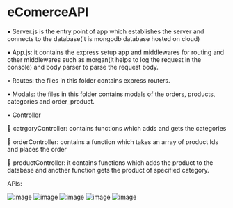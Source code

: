 # eComerceAPI

•	Server.js is the entry point of app which establishes the server and connects to the database(it is mongodb database hosted on cloud)

•	App.js: it contains the express setup app and middlewares for routing and other middlewares such as morgan(it helps to log the request in the console) and body parser to parse the request body.

•	Routes: the files in this folder contains express routers.

•	Modals: the files in this folder contains modals of the orders, products, categories and order_product.

•	Controller

  	catrgoryController: contains functions which adds and gets the categories
  
  	orderController: contains a function which takes an array of product Ids and places the order
  
  	productController: it contains functions which adds the product to the database and another function gets the product of specified category.
  
  APIs:
  
  ![image](https://user-images.githubusercontent.com/90509023/221912754-89a59b0d-059d-45de-9cb4-d6f8904ea60f.png)
![image](https://user-images.githubusercontent.com/90509023/221912828-3213b893-8e1c-4e6b-943e-423456a534ce.png)
![image](https://user-images.githubusercontent.com/90509023/221912884-5423be25-42a3-400d-ac72-f0316cbed8d8.png)
![image](https://user-images.githubusercontent.com/90509023/221912929-57c5ee91-016d-4379-9f19-42e48fdd0abe.png)
![image](https://user-images.githubusercontent.com/90509023/221912981-47336cc7-ab71-4e8d-afde-df814f4df4d6.png)

